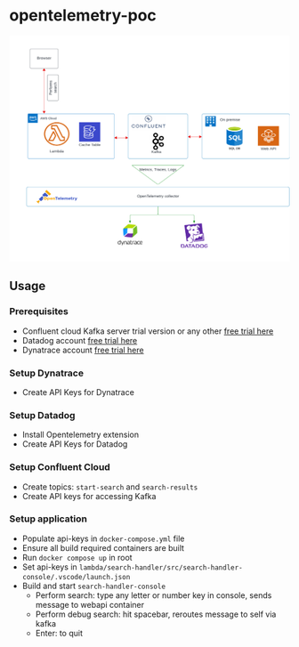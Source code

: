 # opentelemetry-poc

![PoC architecture](/resources/architecture.png "PoC architecture")

## Usage

### Prerequisites

* Confluent cloud Kafka server trial version or any other [free trial here](https://login.confluent.io/)
* Datadog account [free trial here](https://www.datadoghq.com/free-datadog-trial/)
* Dynatrace account [free trial here](https://www.dynatrace.com/signup/)


### Setup Dynatrace
* Create API Keys for Dynatrace

### Setup Datadog
* Install Opentelemetry extension
* Create API Keys for Datadog

### Setup Confluent Cloud

* Create topics: `start-search` and `search-results`
* Create API keys for accessing Kafka

### Setup application

* Populate api-keys in `docker-compose.yml` file
* Ensure all build required containers are built
* Run `docker compose up` in root
* Set api-keys in `lambda/search-handler/src/search-handler-console/.vscode/launch.json`
* Build and start `search-handler-console`
  * Perform search: type any letter or number key in console, sends message to webapi container
  * Perform debug search: hit spacebar, reroutes message to self via kafka
  * Enter: to quit


